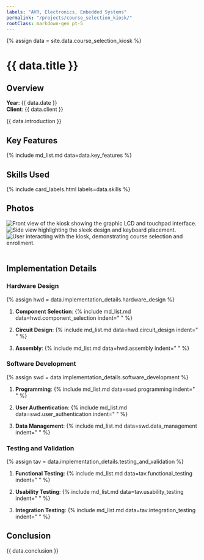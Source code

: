 ```yaml
---
labels: "AVR, Electronics, Embedded Systems"
permalink: "/projects/course_selection_kiosk/"
rootClass: markdown-gen pt-5 
---
```


{% assign data = site.data.course_selection_kiosk %}

# {{ data.title }}

## Overview

**Year**: {{ data.date }}  
**Client**: {{ data.client }}


{{ data.introduction }}


## Key Features
{% include md_list.md data=data.key_features %}

## Skills Used

{% include card_labels.html labels=data.skills %}


## Photos

<div class="container text-center design-gallery gallery">
    <div class="row justify-content-center">
      <div class="col-sm-3">
        <img src="/assets/images/course_selection_kiosk/3.jpg" 
            alt="Front view of the kiosk showing the graphic LCD and touchpad interface.">
      </div>
      <div class="col-sm-6">
        <img src="/assets/images/course_selection_kiosk/2.jpg"
            alt="Side view highlighting the sleek design and keyboard placement.">
        <img src="/assets/images/course_selection_kiosk/1.jpg"
            alt="User interacting with the kiosk, demonstrating course selection and enrollment.">
      </div>
    </div>
</div>

<br>

## Implementation Details


### Hardware Design
{% assign hwd = data.implementation_details.hardware_design %}

1. **Component Selection**:
   {% include md_list.md data=hwd.component_selection indent="    " %}

2. **Circuit Design**:
   {% include md_list.md data=hwd.circuit_design indent="    " %}

3. **Assembly**:
   {% include md_list.md data=hwd.assembly indent="    " %}  


### Software Development
{% assign swd = data.implementation_details.software_development %}
1. **Programming**:
   {% include md_list.md data=swd.programming indent="    " %}  

2. **User Authentication**:
   {% include md_list.md data=swd.user_authentication indent="    " %}  

3. **Data Management**:
   {% include md_list.md data=swd.data_management indent="    " %}  

### Testing and Validation
{% assign tav = data.implementation_details.testing_and_validation %}
1. **Functional Testing**:
   {% include md_list.md data=tav.functional_testing indent="    " %}  

2. **Usability Testing**:
   {% include md_list.md data=tav.usability_testing indent="    " %}  

3. **Integration Testing**:
   {% include md_list.md data=tav.integration_testing indent="    " %}  

## Conclusion

{{ data.conclusion }}